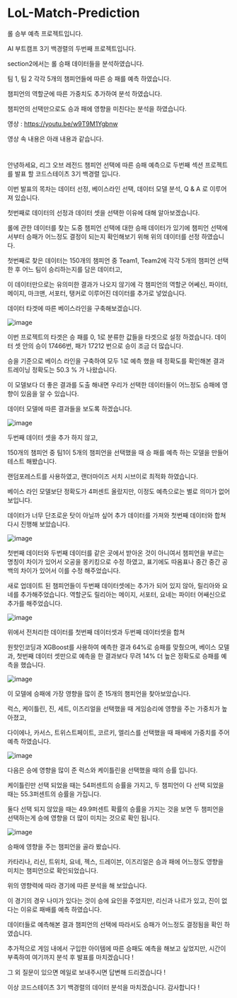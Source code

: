# LoL-Match-Prediction
롤 승부 예측 프로젝트입니다.

AI 부트캠프 3기 백경렬의 두번째 프로젝트입니다.

section2에서는 롤 승패 데이터들을 분석하였습니다.

팀 1, 팀 2 각각 5개의 챔피언들에 따른 승 패를 예측 하였습니다.

챔피언의 역할군에 따른 가중치도 추가하여 분석 하였습니다.

챔피언의 선택만으로도 승과 패에 영향을 미친다는 분석을 하였습니다.

영상 : https://youtu.be/w9T9M1Ygbnw

영상 속 내용은 아래 내용과 같습니다.
#

안녕하세요, 리그 오브 레전드 챔피언 선택에 따른 승패 예측으로 두번째 섹션 프로젝트를 발표 할 코드스테이츠 3기 백경렬 입니다.

이번 발표의 목차는 데이터 선정, 베이스라인 선택, 데이터 모델 분석, Q & A 로 이루어져 있습니다.

첫번째로 데이터의 선정과 데이터 셋을 선택한 이유에 대해 알아보겠습니다.

롤에 관한 데이터를 찾는 도중 챔피언 선택에 대한 승패 데이터가 있기에 챔피언 선택에서부터 승패가 어느정도 결정이 되는지 확인해보기 위해 위의 데이터를 선정 하였습니다.

첫번째로 찾은 데이터는 150개의 챔피언 중 Team1, Team2에 각각 5개의 챔피언 선택 한 후 어느 팀이 승리하는지를 담은 데이터고,

이 데이터만으로는 유의미한 결과가 나오지 않기에 각 챔피언의 역할군 어쎄신, 파이터, 메이지, 마크맨, 서포터, 탱커로 이루어진 데이터를 추가로 넣었습니다.

데이터 타겟에 따른 베이스라인을 구축해보겠습니다.

![image](https://user-images.githubusercontent.com/40240766/166125960-e07bbea4-0373-4122-90ce-a6f10c0d9c18.png)

이번 프로젝트의 타겟은 승 패를 0, 1로 분류한 값들을 타겟으로 설정 하겠습니다. 데이터 셋 안의 승이 17466번, 패가 17212 번으로 승이 조금 더 많습니다. 

승을 기준으로 베이스 라인을 구축하여 모두 1로 예측 했을 때 정확도를 확인해본 결과 트레이닝 정확도는 50.3 % 가 나왔습니다.

이 모델보다 더 좋은 결과를 도출 해내면 우리가 선택한 데이터들이 어느정도 승패에 영향이 있음을 알 수 있습니다.

데이터 모델에 따른 결과들을 보도록 하겠습니다.

![image](https://user-images.githubusercontent.com/40240766/166125972-44e1c390-e04c-4b6b-8a66-e0979e040ac0.png)

두번째 데이터 셋을 추가 하지 않고,

150개의 챔피언 중 팀1이 5개의 챔피언을 선택했을 때 승 패를 예측 하는 모델을 만들어 테스트 해봤습니다.

랜덤포레스트를 사용하였고, 랜더마이즈 서치 시브이로 최적화 하였습니다. 

베이스 라인 모델보단 정확도가 4퍼센트 올랐지만, 이정도 예측으로는 별로 의미가 없어 보입니다.

데이터가 너무 단조로운 탓이 아닐까 싶어 추가 데이터를 가져와 첫번째 데이터와 합쳐 다시 진행해 보았습니다.

![image](https://user-images.githubusercontent.com/40240766/166125984-4a3d7b21-9dc2-4928-9cce-9cb4ec09e6e4.png)

첫번째 데이터와 두번째 데이터를 같은 곳에서 받아온 것이 아니여서 챔피언을 부르는 명칭이 차이가 있어서 오공을 몽키킹으로 수정 하였고, 표기에도 따옴표나 중간 중간 공백의 차이가 있어서 이를 수정 해주었습니다.

새로 업데이트 된 챔피언들이 두번째 데이터셋에는 추가가 되어 있지 않아, 릴리아와 요네를 추가해주었습니다. 역할군도 릴리아는 메이지, 서포터, 요네는 파이터 어쌔신으로 추가를 해주었습니다.

![image](https://user-images.githubusercontent.com/40240766/166125989-53dcc94a-df38-480f-9748-d9ec3a09fe6a.png)

위에서 전처리한 데이터를 첫번째 데이터셋과 두번째 데이터셋을 합쳐

원핫인코딩과 XGBoost를 사용하여 예측한 결과 64%로 승패를 맞췄으며, 베이스 모델과, 첫번째 데이터 셋만으로 예측을 한 결과보다 무려 14% 더 높은 정확도로 승패를 예측을 했습니다.

![image](https://user-images.githubusercontent.com/40240766/166125992-e815c43d-4427-4da4-8b1b-d169a0a1f635.png)

이 모델에 승패에 가장 영향을 많이 준 15개의 챔피언을 찾아보았습니다.

럭스, 케이틀린, 진, 세트, 이즈리얼을 선택했을 때 게임승리에 영향을 주는 가중치가 높아졌고,

다이에나, 카서스, 트위스트페이트, 코르키, 엘리스를 선택했을 때 패배에 가중치를 주어 예측 하였습니다.

![image](https://user-images.githubusercontent.com/40240766/166125995-b3d0d4c0-4ed7-4c01-8083-4955188c58de.png)

다음은 승에 영향을 많이 준 럭스와 케이틀린을 선택했을 때의 승률 입니다.

케이틀린만 선택 되었을 때는 54퍼센트의 승률을 가지고, 두 챔피언이 다 선택 되었을 때는 55.3퍼센트의 승률을 가집니다.

둘다 선택 되지 않았을 때는 49.9퍼센트 확률의 승률을 가지는 것을 보면 두 챔피언을 선택하는게 승에 영향을 더 많이 미치는 것으로 확인 됩니다.

![image](https://user-images.githubusercontent.com/40240766/166126000-54a11750-8591-41ae-bc0b-d12afa903379.png)

승패에 영향을 주는 챔피언을 골라 봤습니다.

카타리나, 리신, 트위치, 요네, 젝스, 드레이븐, 이즈리얼은 승과 패에 어느정도 영향을 미치는 챔피언으로 확인되었습니다.

위의 영향력에 따라 경기에 따른 분석을 해 보았습니다.

이 경기의 경우 나미가 있다는 것이 승에 요인을 주었지만, 리신과 나르가 있고, 진이 없다는 이유로 패배를 예측 하였습니다.

데이터들로 예측해본 결과 챔피언의 선택에 따라서도 승패가 어느정도 결정됨을 확인 하였습니다.

추가적으로 게임 내에서 구입한 아이템에 따른 승패도 예측을 해보고 싶었지만, 시간이 부족하여 여기까지 분석 후 발표를 마치겠습니다 ! 

그 외 질문이 있으면 메일로 보내주시면 답변해 드리겠습니다 !

이상 코드스테이츠 3기 백경렬의 데이터 분석을 마치겠습니다. 감사합니다 !
